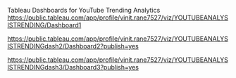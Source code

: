  Tableau Dashboards for YouTube Trending Analytics
https://public.tableau.com/app/profile/vinit.rane7527/viz/YOUTUBEANALYSISTRENDING/Dashboard1

https://public.tableau.com/app/profile/vinit.rane7527/viz/YOUTUBEANALYSISTRENDINGdash2/Dashboard2?publish=yes

https://public.tableau.com/app/profile/vinit.rane7527/viz/YOUTUBEANALYSISTRENDINGdash3/Dashboard3?publish=yes

